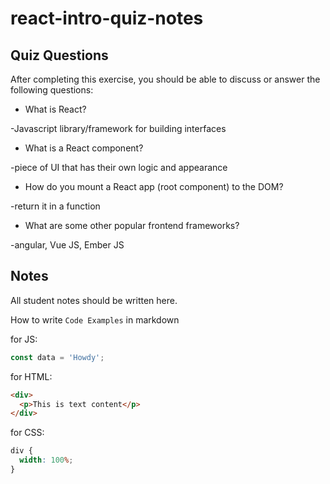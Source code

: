 # react-intro-quiz-notes

## Quiz Questions

After completing this exercise, you should be able to discuss or answer the following questions:

- What is React?

-Javascript library/framework for building interfaces

- What is a React component?

-piece of UI that has their own logic and appearance

- How do you mount a React app (root component) to the DOM?

-return it in a function

- What are some other popular frontend frameworks?

-angular, Vue JS, Ember JS

## Notes

All student notes should be written here.

How to write `Code Examples` in markdown

for JS:

```javascript
const data = 'Howdy';
```

for HTML:

```html
<div>
  <p>This is text content</p>
</div>
```

for CSS:

```css
div {
  width: 100%;
}
```
